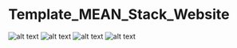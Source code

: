 # Template_MEAN_Stack_Website

![alt text](http://i67.tinypic.com/arvcx.png)
![alt text](http://i64.tinypic.com/2vmaxe8.png)
![alt text](http://i66.tinypic.com/r08tu9.png)
![alt text](http://i66.tinypic.com/nwdmop.png)
